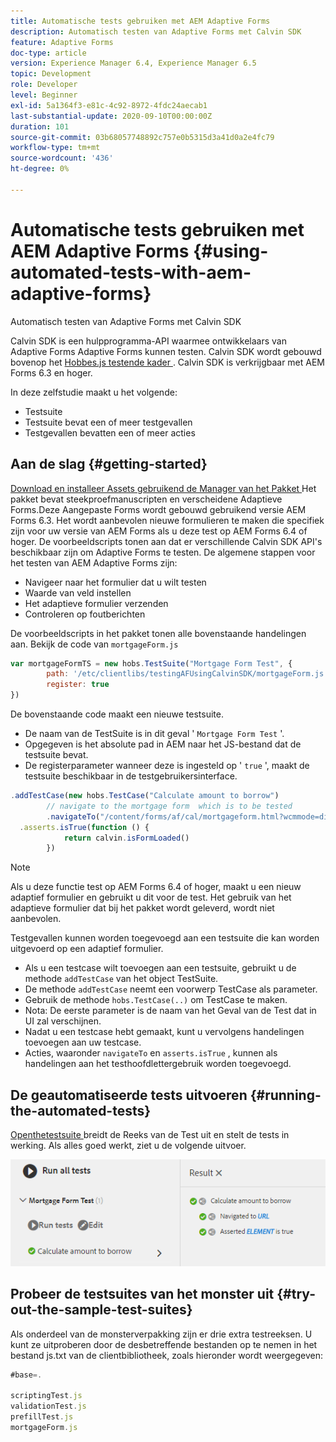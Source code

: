 ```yaml
---
title: Automatische tests gebruiken met AEM Adaptive Forms
description: Automatisch testen van Adaptive Forms met Calvin SDK
feature: Adaptive Forms
doc-type: article
version: Experience Manager 6.4, Experience Manager 6.5
topic: Development
role: Developer
level: Beginner
exl-id: 5a1364f3-e81c-4c92-8972-4fdc24aecab1
last-substantial-update: 2020-09-10T00:00:00Z
duration: 101
source-git-commit: 03b68057748892c757e0b5315d3a41d0a2e4fc79
workflow-type: tm+mt
source-wordcount: '436'
ht-degree: 0%

---
```


# Automatische tests gebruiken met AEM Adaptive Forms {#using-automated-tests-with-aem-adaptive-forms}

Automatisch testen van Adaptive Forms met Calvin SDK

Calvin SDK is een hulpprogramma-API waarmee ontwikkelaars van Adaptive Forms Adaptive Forms kunnen testen. Calvin SDK wordt gebouwd bovenop het [ Hobbes.js testende kader ](https://experienceleague.adobe.com/docs/experience-manager-release-information/aem-release-updates/previous-updates/aem-previous-versions.html). Calvin SDK is verkrijgbaar met AEM Forms 6.3 en hoger.

In deze zelfstudie maakt u het volgende:

* Testsuite
* Testsuite bevat een of meer testgevallen
* Testgevallen bevatten een of meer acties

## Aan de slag {#getting-started}

[ Download en installeer Assets gebruikend de Manager van het Pakket ](assets/testingadaptiveformsusingcalvinsdk1.zip) Het pakket bevat steekproefmanuscripten en verscheidene Adaptieve Forms.Deze Aangepaste Forms wordt gebouwd gebruikend versie AEM Forms 6.3. Het wordt aanbevolen nieuwe formulieren te maken die specifiek zijn voor uw versie van AEM Forms als u deze test op AEM Forms 6.4 of hoger. De voorbeeldscripts tonen aan dat er verschillende Calvin SDK API&#39;s beschikbaar zijn om Adaptive Forms te testen. De algemene stappen voor het testen van AEM Adaptive Forms zijn:

* Navigeer naar het formulier dat u wilt testen
* Waarde van veld instellen
* Het adaptieve formulier verzenden
* Controleren op foutberichten

De voorbeeldscripts in het pakket tonen alle bovenstaande handelingen aan.
Bekijk de code van `mortgageForm.js`

```javascript
var mortgageFormTS = new hobs.TestSuite("Mortgage Form Test", {
        path: '/etc/clientlibs/testingAFUsingCalvinSDK/mortgageForm.js',
        register: true
})
```

De bovenstaande code maakt een nieuwe testsuite.

* De naam van de TestSuite is in dit geval &#39; `Mortgage Form Test` &#39;.
* Opgegeven is het absolute pad in AEM naar het JS-bestand dat de testsuite bevat.
* De registerparameter wanneer deze is ingesteld op &#39; `true` &#39;, maakt de testsuite beschikbaar in de testgebruikersinterface.

```javascript
.addTestCase(new hobs.TestCase("Calculate amount to borrow")
        // navigate to the mortgage form  which is to be tested
        .navigateTo("/content/forms/af/cal/mortgageform.html?wcmmode=disabled")
  .asserts.isTrue(function () {
            return calvin.isFormLoaded()
        })
```

>[!NOTE]
>
>Als u deze functie test op AEM Forms 6.4 of hoger, maakt u een nieuw adaptief formulier en gebruikt u dit voor de test. Het gebruik van het adaptieve formulier dat bij het pakket wordt geleverd, wordt niet aanbevolen.

Testgevallen kunnen worden toegevoegd aan een testsuite die kan worden uitgevoerd op een adaptief formulier.

* Als u een testcase wilt toevoegen aan een testsuite, gebruikt u de methode `addTestCase` van het object TestSuite.
* De methode `addTestCase` neemt een voorwerp TestCase als parameter.
* Gebruik de methode `hobs.TestCase(..)` om TestCase te maken.
* Nota: De eerste parameter is de naam van het Geval van de Test dat in UI zal verschijnen.
* Nadat u een testcase hebt gemaakt, kunt u vervolgens handelingen toevoegen aan uw testcase.
* Acties, waaronder `navigateTo` en `asserts.isTrue` , kunnen als handelingen aan het testhoofdlettergebruik worden toegevoegd.

## De geautomatiseerde tests uitvoeren {#running-the-automated-tests}

[ Openthetestsuite ](http://localhost:4502/libs/granite/testing/hobbes.html) breidt de Reeks van de Test uit en stelt de tests in werking. Als alles goed werkt, ziet u de volgende uitvoer.

![ calvinsdk ](assets/calvinimage.png)

## Probeer de testsuites van het monster uit {#try-out-the-sample-test-suites}

Als onderdeel van de monsterverpakking zijn er drie extra testreeksen. U kunt ze uitproberen door de desbetreffende bestanden op te nemen in het bestand js.txt van de clientbibliotheek, zoals hieronder wordt weergegeven:

```javascript
#base=.

scriptingTest.js
validationTest.js
prefillTest.js
mortgageForm.js
```
